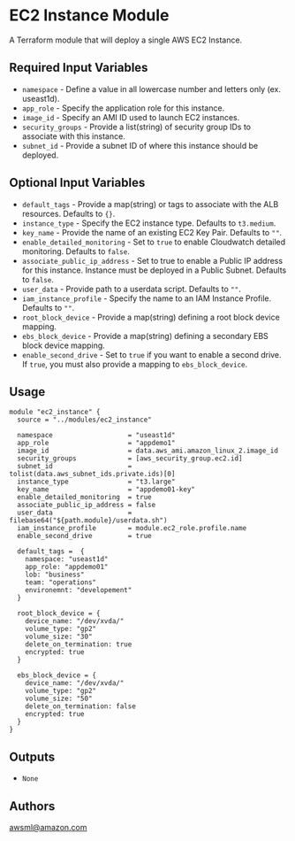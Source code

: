 EC2 Instance Module
===========

A Terraform module that will deploy a single AWS EC2 Instance.

Required Input Variables
----------------------

- `namespace` - Define a value in all lowercase number and letters only (ex. useast1d).
- `app_role` - Specify the application role for this instance.
- `image_id` - Specify an AMI ID used to launch EC2 instances.
- `security_groups` - Provide a list(string) of security group IDs to associate with this instance.
- `subnet_id` - Provide a subnet ID of where this instance should be deployed.

Optional Input Variables
----------------------

- `default_tags` - Provide a map(string) or tags to associate with the ALB
resources. Defaults to `{}`.
- `instance_type` - Specify the EC2 instance type. Defaults to `t3.medium`.
- `key_name` - Provide the name of an existing EC2 Key Pair. Defaults to `""`.
- `enable_detailed_monitoring` - Set to `true` to enable Cloudwatch detailed monitoring. Defaults to `false`.
- `associate_public_ip_address` - Set to true to enable a Public IP address for this instance. Instance must be deployed in a Public Subnet. Defaults to `false`.
- `user_data` - Provide path to a userdata script. Defaults to `""`.
- `iam_instance_profile` - Specify the name to an IAM Instance Profile. Defaults to `""`.
- `root_block_device` - Provide a map(string) defining a root block device mapping.
- `ebs_block_device` - Provide a map(string) defining a secondary EBS block device mapping.
- `enable_second_drive` - Set to `true` if you want to enable a second drive. If `true`, you must also provide a mapping to `ebs_block_device`.

Usage
-----

```hcl
module "ec2_instance" {
  source = "../modules/ec2_instance"

  namespace                   = "useast1d"
  app_role                    = "appdemo1"
  image_id                    = data.aws_ami.amazon_linux_2.image_id
  security_groups             = [aws_security_group.ec2.id]
  subnet_id                   = tolist(data.aws_subnet_ids.private.ids)[0]
  instance_type               = "t3.large"
  key_name                    = "appdemo01-key"
  enable_detailed_monitoring  = true
  associate_public_ip_address = false
  user_data                   = filebase64("${path.module}/userdata.sh")
  iam_instance_profile        = module.ec2_role.profile.name
  enable_second_drive         = true

  default_tags =  {
    namespace: "useast1d"
    app_role: "appdemo01"
    lob: "business"
    team: "operations"
    environemnt: "developement"
  }

  root_block_device = {
    device_name: "/dev/xvda/"
    volume_type: "gp2"
    volume_size: "30"
    delete_on_termination: true
    encrypted: true
  }

  ebs_block_device = {
    device_name: "/dev/xvda/"
    volume_type: "gp2"
    volume_size: "50"
    delete_on_termination: false
    encrypted: true
  }
}
```

Outputs
----------------------

- `None`

Authors
----------------------

awsml@amazon.com
